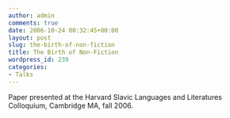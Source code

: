 ```yaml
---
author: admin
comments: true
date: 2006-10-24 00:32:45+00:00
layout: post
slug: the-birth-of-non-fiction
title: The Birth of Non-Fiction
wordpress_id: 239
categories:
- Talks
---
```


Paper presented at the Harvard Slavic Languages and Literatures Colloquium,  Cambridge MA, fall 2006.
